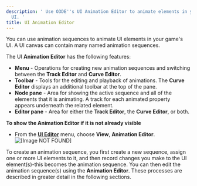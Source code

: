 ```yaml
---
description: ' Use O3DE''s UI Animation Editor to animate elements in your game''s
  UI. '
title: UI Animation Editor
---
```


You can use animation sequences to animate UI elements in your game's UI. A UI canvas can contain many named animation sequences.

The UI **Animation Editor** has the following features:
+ **Menu** - Operations for creating new animation sequences and switching between the **Track Editor** and **Curve Editor**.
+ **Toolbar** - Tools for the editing and playback of animations. The **Curve Editor** displays an additional toolbar at the top of the pane.
+ **Node pane** - Area for showing the active sequence and all of the elements that it is animating. A track for each animated property appears underneath the related element.
+ **Editor pane** - Area for either the **Track Editor**, the **Curve Editor**, or both.

**To show the **Animation Editor** if it is not already visible**
+ From the [**UI Editor**](/docs/user-guide/interactivity/user-interface/editor/using.md) menu, choose **View**, **Animation Editor**.
![\[Image NOT FOUND\]](/images/user-guide/ui-animation-window.png)

To create an animation sequence, you first create a new sequence, assign one or more UI elements to it, and then record changes you make to the UI element(s)-this becomes the animation sequence. You can then edit the animation sequence(s) using the **Animation Editor**. These processes are described in greater detail in the following sections.

